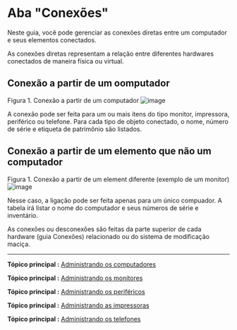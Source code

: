 Aba "Conexões"
===================

Neste guia, você pode gerenciar as conexões diretas entre um computador e seus elementos conectados.

As conexões diretas representam a relação entre diferentes hardwares conectados de maneira física ou virtual.

Conexão a partir de um oomputador
------------------------------
Figura 1. Conexão a partir de um computador
![image](docs/image/connexion_computer.png)

A conexão pode ser feita para um ou mais itens do tipo monitor, impressora, periférico ou telefone.
Para cada tipo de objeto conectado, o nome, número de série e etiqueta de patrimônio são listados.


Conexão a partir de um elemento que não um computador
--------------------------------------------------

Figura 1. Conexão a partir de um element diferente (exemplo de um monitor)
![image](docs/image/connexion_monitor.png)

Nesse caso, a ligação pode ser feita apenas para um único compuador.
A tabela irá listar o nome do computador e seus números de série e inventário.


As conexões ou desconexões são feitas da parte superior de cada hardware (guia Conexões) relacionado ou do sistema de modificação maciça.

-----------
**Tópico principal :** [Administrando os computadores](index.php?pt/03_Modulo_Parque/02_Computadores.md "Os computadores são administrados a partir do menu Parque > Computadores")

**Tópico principal :** [Administrando os monitores](index.php?pt/03_Modulo_Parque/03_Monitores.md "Os monitres são gerenciandos a partir do menu Parque > Monitores")

**Tópico principal :** [Administrando os periféricos](index.php?pt/03_Modulo_Parque/06_Perifericos.md "Os periféricos são administrandos a partir do menu Parque > Periféricoss")

**Tópico principal :** [Administrando as impressoras](index.php?pt/03_Module_Parque/07_Impressoras.md "As impressoras são geradas a partir do menu Parque > Impressoras")

**Tópico principal :** [Administrando os telefones](index.php?pt/03_Modulo_Parque/10_Telefones.md "Os telefones são gerenciados a partir do menu Parque > Telefones")
